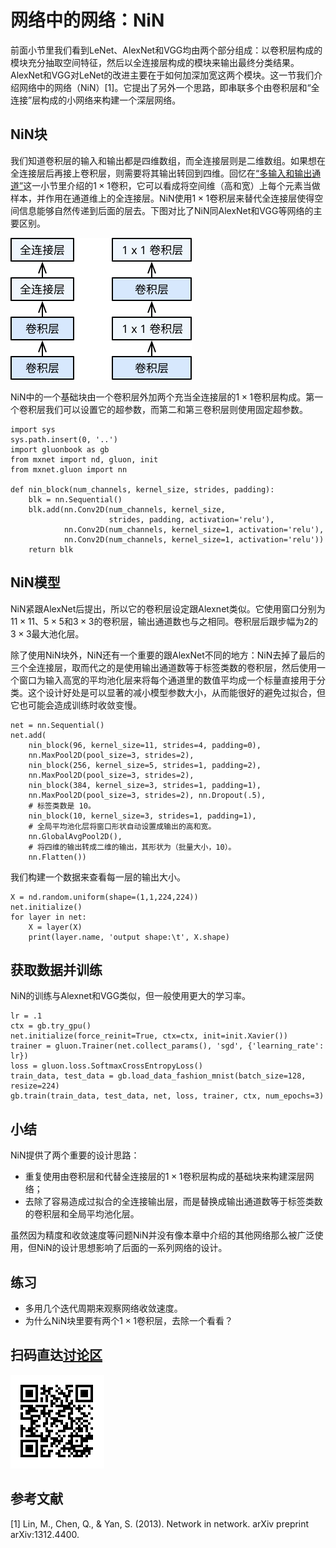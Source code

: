 # 网络中的网络：NiN

前面小节里我们看到LeNet、AlexNet和VGG均由两个部分组成：以卷积层构成的模块充分抽取空间特征，然后以全连接层构成的模块来输出最终分类结果。AlexNet和VGG对LeNet的改进主要在于如何加深加宽这两个模块。这一节我们介绍网络中的网络（NiN）[1]。它提出了另外一个思路，即串联多个由卷积层和“全连接”层构成的小网络来构建一个深层网络。

## NiN块

我们知道卷积层的输入和输出都是四维数组，而全连接层则是二维数组。如果想在全连接层后再接上卷积层，则需要将其输出转回到四维。回忆在[“多输入和输出通道”](channels.md)这一小节里介绍的$1\times 1$卷积，它可以看成将空间维（高和宽）上每个元素当做样本，并作用在通道维上的全连接层。NiN使用$1\times 1$卷积层来替代全连接层使得空间信息能够自然传递到后面的层去。下图对比了NiN同AlexNet和VGG等网络的主要区别。

![对比NiN（右）和其他（左）](../img/nin.svg)

NiN中的一个基础块由一个卷积层外加两个充当全连接层的$1\times 1$卷积层构成。第一个卷积层我们可以设置它的超参数，而第二和第三卷积层则使用固定超参数。

```{.python .input  n=2}
import sys
sys.path.insert(0, '..')
import gluonbook as gb
from mxnet import nd, gluon, init
from mxnet.gluon import nn

def nin_block(num_channels, kernel_size, strides, padding):
    blk = nn.Sequential()
    blk.add(nn.Conv2D(num_channels, kernel_size,
                      strides, padding, activation='relu'),
            nn.Conv2D(num_channels, kernel_size=1, activation='relu'),
            nn.Conv2D(num_channels, kernel_size=1, activation='relu'))
    return blk
```

## NiN模型

NiN紧跟AlexNet后提出，所以它的卷积层设定跟Alexnet类似。它使用窗口分别为$11\times 11$、$5\times 5$和$3\times 3$的卷积层，输出通道数也与之相同。卷积层后跟步幅为2的$3\times 3$最大池化层。

除了使用NiN块外，NiN还有一个重要的跟AlexNet不同的地方：NiN去掉了最后的三个全连接层，取而代之的是使用输出通道数等于标签类数的卷积层，然后使用一个窗口为输入高宽的平均池化层来将每个通道里的数值平均成一个标量直接用于分类。这个设计好处是可以显著的减小模型参数大小，从而能很好的避免过拟合，但它也可能会造成训练时收敛变慢。

```{.python .input  n=9}
net = nn.Sequential()
net.add(
    nin_block(96, kernel_size=11, strides=4, padding=0),
    nn.MaxPool2D(pool_size=3, strides=2),
    nin_block(256, kernel_size=5, strides=1, padding=2),
    nn.MaxPool2D(pool_size=3, strides=2),
    nin_block(384, kernel_size=3, strides=1, padding=1),
    nn.MaxPool2D(pool_size=3, strides=2), nn.Dropout(.5),
    # 标签类数是 10。
    nin_block(10, kernel_size=3, strides=1, padding=1),
    # 全局平均池化层将窗口形状自动设置成输出的高和宽。
    nn.GlobalAvgPool2D(),
    # 将四维的输出转成二维的输出，其形状为（批量大小，10）。
    nn.Flatten())

```

我们构建一个数据来查看每一层的输出大小。

```{.python .input}
X = nd.random.uniform(shape=(1,1,224,224))
net.initialize()
for layer in net:
    X = layer(X)
    print(layer.name, 'output shape:\t', X.shape)
```

## 获取数据并训练

NiN的训练与Alexnet和VGG类似，但一般使用更大的学习率。

```{.python .input}
lr = .1
ctx = gb.try_gpu()
net.initialize(force_reinit=True, ctx=ctx, init=init.Xavier())
trainer = gluon.Trainer(net.collect_params(), 'sgd', {'learning_rate': lr})
loss = gluon.loss.SoftmaxCrossEntropyLoss()
train_data, test_data = gb.load_data_fashion_mnist(batch_size=128, resize=224)
gb.train(train_data, test_data, net, loss, trainer, ctx, num_epochs=3)
```

## 小结

NiN提供了两个重要的设计思路：

- 重复使用由卷积层和代替全连接层的$1\times 1$卷积层构成的基础块来构建深层网络；
- 去除了容易造成过拟合的全连接输出层，而是替换成输出通道数等于标签类数的卷积层和全局平均池化层。

虽然因为精度和收敛速度等问题NiN并没有像本章中介绍的其他网络那么被广泛使用，但NiN的设计思想影响了后面的一系列网络的设计。

## 练习

- 多用几个迭代周期来观察网络收敛速度。
- 为什么NiN块里要有两个$1\times 1$卷积层，去除一个看看？

## 扫码直达[讨论区](https://discuss.gluon.ai/t/topic/1661)

![](../img/qr_nin-gluon.svg)

## 参考文献

[1] Lin, M., Chen, Q., & Yan, S. (2013). Network in network. arXiv preprint arXiv:1312.4400.
